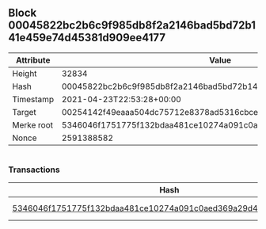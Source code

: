 ## Block 00045822bc2b6c9f985db8f2a2146bad5bd72b141e459e74d45381d909ee4177

Attribute | Value
--- | ---
Height | 32834
Hash | 00045822bc2b6c9f985db8f2a2146bad5bd72b141e459e74d45381d909ee4177
Timestamp | 2021-04-23T22:53:28+00:00
Target | 00254142f49eaaa504dc75712e8378ad5316cbcead634704b3734b6271167cc4
Merke root | 5346046f1751775f132bdaa481ce10274a091c0aed369a29d419ad0c8db7d84a
Nonce | 2591388582

```

```

### Transactions

Hash | Amount
--- | ---
[5346046f1751775f132bdaa481ce10274a091c0aed369a29d419ad0c8db7d84a](5346046f1751775f132bdaa481ce10274a091c0aed369a29d419ad0c8db7d84a.md) | 10.00000000 SKEPTI 
